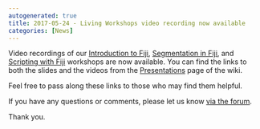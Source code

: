 ```yaml
---
autogenerated: true
title: 2017-05-24 - Living Workshops video recording now available
categories: [News]
---
```


Video recordings of our [Introduction to Fiji](/presentations/fiji-introduction/#/), [Segmentation in Fiji](/presentations/fiji-segmentation/#/), and [Scripting with Fiji](/presentations/fiji-scripting/#/) workshops are now available. You can find the links to both the slides and the videos from the [Presentations](/learn/presentations) page of the wiki.

Feel free to pass along these links to those who may find them helpful.

If you have any questions or comments, please let us know [via the forum](http://forum.imagej.net/t/imagej-workshops-intro-segmentation-and-scripting/5358).

Thank you.


